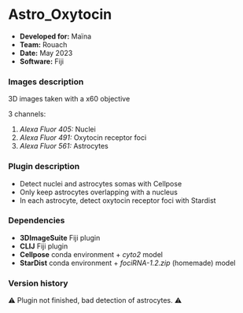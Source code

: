 # Astro_Oxytocin

* **Developed for:** Maïna
* **Team:** Rouach
* **Date:** May 2023
* **Software:** Fiji


### Images description

3D images taken with a x60 objective

3 channels:
  1. *Alexa Fluor 405:* Nuclei
  2. *Alexa Fluor 491:* Oxytocin receptor foci
  3. *Alexa Fluor 561:* Astrocytes

### Plugin description

* Detect nuclei and astrocytes somas with Cellpose
* Only keep astrocytes overlapping with a nucleus 
* In each astrocyte, detect oxytocin receptor foci with Stardist

### Dependencies

* **3DImageSuite** Fiji plugin
* **CLIJ** Fiji plugin
* **Cellpose** conda environment + *cyto2* model
* **StarDist** conda environment + *fociRNA-1.2.zip* (homemade) model

### Version history

:warning: Plugin not finished, bad detection of astrocytes. :warning:

